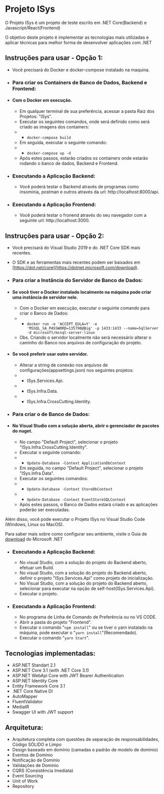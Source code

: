 Projeto ISys
=====================
O Projeto ISys é um projeto de teste escrito em .NET Core(Backend) e Javascript/React(Frontend)

O objetivo deste projeto é implementar as tecnologias mais utilizadas e aplicar técnicas para melhor forma de desenvolver aplicações com .NET

## Instruções para usar - Opção 1:
 - Você precisará do Docker e docker-compose instalado na maquina.
     
- ### Para criar os Containers de Banco de Dados, Backend e Frontend:
 - #### Com o Docker em execução.
    * Em qualquer terminal de sua preferência, acessar a pasta Raiz dos Projetos: "ISys".
    * Executar os seguintes comandos, onde será definido como será criado as imagens dos containers:
     - * ```docker-compose build```
    * Em seguida, executar o seguinte comando:
     - * ```docker-compose up -d```
    * Após estes passos, estarão criados os containers onde estarão rodando o banco de dados, Backend e Frontend.
    
- ### Executando a Aplicação Backend:
  - Você poderá testar o Backend através de programas como insominia, postman e outros através da url: http://localhost:8000/api.
- ### Executando a Aplicação Frontend:
  - Você poderá testar o fronend através do seu navegador com a seguinte url: http://localhost:3000.


## Instruções para usar - Opção 2:
 - Você precisará do Visual Studio 2019 e do .NET Core SDK mais recentes.
 - O SDK e as ferramentas mais recentes podem ser baixados em [https://dot.net/core](https://dotnet.microsoft.com/download).
- ### Para criar a Instância do Servidor de Banco de Dados:
 - #### Se você tiver o Docker instalado localmente na máquina pode criar uma instância de servidor nele.
    * Com o Docker em execução, executar o seguinte comando para criar o Banco de Dados:
    * - ```docker run -e 'ACCEPT_EULA=Y' -e 'MSSQL_SA_PASSWORD=135790@Big' -p 1433:1433 --name=SqlServer -d microsoft/mssql-server-linux```
     * Obs. Criando o servidor localmente não será necessário alterar o caminho do Banco nos arquivos de configuração do projeto.
 - #### Se você preferir usar outro servidor.
    * Alterar a string de conexão nos arquivos de configurações(appsettings.json) nos seguintes projetos:
     - * ISys.Services.Api.
     - * ISys.Infra.Data.
     - * ISys.Infra.CrossCutting.Identity.
     
- ### Para criar o de Banco de Dados:
 - #### No Visual Studio com a solução aberta, abrir o gerenciador de pacotes do nuget.
    * No campo "Default Project", selecionar o projeto "ISys.Infra.CrossCutting.Identity".
    * Executar o seguinte comando:
     - * ```Update-Database -Context ApplicationDbContext```
    * Em seguida, no campo "Default Project", selecionar o projeto "ISys.Infra.Data".
    * Executar os seguintes comandos:
     - * ```Update-Database -Context StoreDbContext```
     - * ```Update-Database -Context EventStoreSQLContext```
    * Após estes passos, o Banco de Dados estará criado e as aplicações poderão ser executadas.

Além disso, você pode executar o Projeto ISys no Visual Studio Code (Windows, Linux ou MacOS).

Para saber mais sobre como configurar seu ambiente, visite o Guia de [download](https://dotnet.microsoft.com/download) do Microsoft .NET

- ### Executando a Aplicação Backend:
  - No visual Studio, com a solução do projeto do Backend aberto, efetuar um Build.
  - No visual Studio, com a solução do projeto do Backend aberto, definir o projeto "ISys.Services.Api" como projeto de inicialização.
  - No Visual Studio, com a solução do projeto do Backend aberto, selecionar para executar na opção de self-host(ISys.Services.Api).
  - Executar o projeto.
- ### Executando a Aplicação Frontend:
  - No programa de Linha de Comando de Preferência ou no VS CODE.
  - Abrir a pasta do projeto "Frontend".
  - Executar o comando "```npm install```" ou se tiver o yarn instalado na máquina, pode executar o "```yarn install```"(Recomendado).
  - Executar o comando "```yarn Start```".

## Tecnologias implementadas:

- ASP.NET Standart 2.1
- ASP.NET Core 3.1 (with .NET Core 3.1)
- ASP.NET WebApi Core with JWT Bearer Authentication
- ASP.NET Identity Core
- Entity Framework Core 3.1
- .NET Core Native DI
- AutoMapper
- FluentValidator
- MediatR
- Swagger UI with JWT support

## Arquitetura:

- Arquitetura completa com questões de separação de responsabilidades, Código SÓLIDO e Limpo
- Design baseado em domínio (camadas e padrão de modelo de domínio)
- Eventos de Domínio
- Notificação de Domínio
- Validações de Domínio
- CQRS (Consistência Imediata)
- Event Sourcing
- Unit of Work
- Repository

